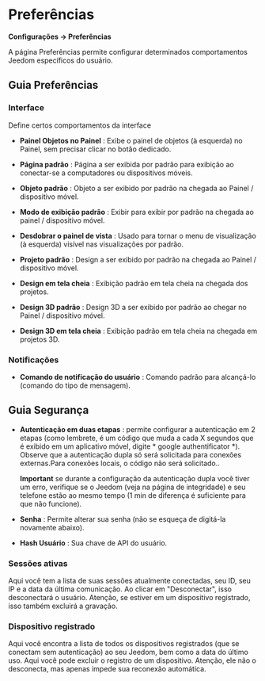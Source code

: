 # Preferências
**Configurações → Preferências**

A página Preferências permite configurar determinados comportamentos Jeedom específicos do usuário.

## Guia Preferências

### Interface

Define certos comportamentos da interface

- **Painel Objetos no Painel** : Exibe o painel de objetos (à esquerda) no Painel, sem precisar clicar no botão dedicado.
- **Página padrão** : Página a ser exibida por padrão para exibição ao conectar-se a computadores ou dispositivos móveis.
- **Objeto padrão** : Objeto a ser exibido por padrão na chegada ao Painel / dispositivo móvel.

- **Modo de exibição padrão** : Exibir para exibir por padrão na chegada ao painel / dispositivo móvel.
- **Desdobrar o painel de vista** : Usado para tornar o menu de visualização (à esquerda) visível nas visualizações por padrão.

- **Projeto padrão** : Design a ser exibido por padrão na chegada ao Painel / dispositivo móvel.
- **Design em tela cheia** : Exibição padrão em tela cheia na chegada dos projetos.

- **Design 3D padrão** : Design 3D a ser exibido por padrão ao chegar no Painel / dispositivo móvel.
- **Design 3D em tela cheia** : Exibição padrão em tela cheia na chegada em projetos 3D.

### Notificações

- **Comando de notificação do usuário** : Comando padrão para alcançá-lo (comando do tipo de mensagem).

## Guia Segurança

- **Autenticação em duas etapas** : permite configurar a autenticação em 2 etapas (como lembrete, é um código que muda a cada X segundos que é exibido em um aplicativo móvel, digite * google authentificator *). Observe que a autenticação dupla só será solicitada para conexões externas.Para conexões locais, o código não será solicitado..

  **Important** se durante a configuração da autenticação dupla você tiver um erro, verifique se o Jeedom (veja na página de integridade) e seu telefone estão ao mesmo tempo (1 min de diferença é suficiente para que não funcione).

- **Senha** : Permite alterar sua senha (não se esqueça de digitá-la novamente abaixo).

- **Hash Usuário** : Sua chave de API do usuário.

### Sessões ativas

Aqui você tem a lista de suas sessões atualmente conectadas, seu ID, seu IP e a data da última comunicação. Ao clicar em "Desconectar", isso desconectará o usuário. Atenção, se estiver em um dispositivo registrado, isso também excluirá a gravação.

### Dispositivo registrado

Aqui você encontra a lista de todos os dispositivos registrados (que se conectam sem autenticação) ao seu Jeedom, bem como a data do último uso.
Aqui você pode excluir o registro de um dispositivo. Atenção, ele não o desconecta, mas apenas impede sua reconexão automática.

